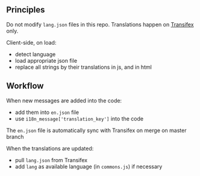 ## Principles

Do not modify `lang.json` files in this repo. Translations happen on [Transifex](https://www.transifex.com/jungle-bus/unroll) only.

Client-side, on load:

- detect language
- load appropriate json file
- replace all strings by their translations in js, and in html


## Workflow

When new messages are added into the code:

- add them into `en.json` file
- use `i18n_message['translation_key']` into the code

The `en.json` file is automatically sync with Transifex on merge on master branch

When the translations are updated:

- pull `lang.json` from Transifex
- add `lang` as available language (in `commons.js`) if necessary
